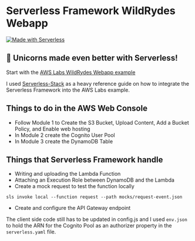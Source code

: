 # Serverless Framework WildRydes Webapp

[![Made with Serverless](https://img.shields.io/badge/serverless-⚡-yellow.svg?style=flat-square)](https://serverless.io)
## 🦄 Unicorns made even better with Serverless! 
Start with the [AWS Labs WildRydes Webapp example](https://github.com/awslabs/aws-serverless-workshops/tree/master/WebApplication)

I used [Serverless-Stack](https://serverless-stack.com/) as a heavy reference guide on how to integrate the Serverless Framework into the AWS Labs example. 

## Things to do in the AWS Web Console
* Follow Module 1 to Create the S3 Bucket, Upload Content, Add a Bucket Policy, and Enable web hosting
* In Module 2 create the Cognito User Pool
* In Module 3 create the DynamoDB Table

## Things that Serverless Framework handle 
* Writing and uploading the Lambda Function
* Attaching an Execution Role between DynamoDB and the Lambda
* Create a mock request to test the function locally
```
sls invoke local --function request --path mocks/request-event.json
```
* Create and configure the API Gateway endpoint

The client side code still has to be updated in config.js and I used `env.json` to hold the ARN for the Cognito Pool as an authorizer property in the `serverless.yaml` file. 
